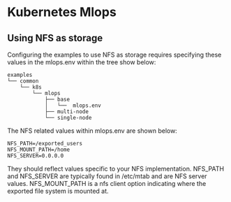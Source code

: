 # Kubernetes Mlops

## Using NFS as storage

Configuring the examples to use NFS as storage requires specifying these values in the mlops.env within the tree show below:

```
examples
└── common
    └── k8s
        └── mlops
            ├── base
            │   └──  mlops.env
            ├── multi-node
            └── single-node
```

The NFS related values within mlops.env are shown below:

```
NFS_PATH=/exported_users
NFS_MOUNT_PATH=/home
NFS_SERVER=0.0.0.0
```

They should reflect values specific to your NFS implementation. NFS_PATH and NFS_SERVER are typically found in /etc/mtab 
and are NFS server values. NFS_MOUNT_PATH is a nfs client option indicating where the exported file system is mounted at.

